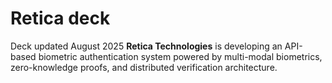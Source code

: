 # Retica deck
Deck updated August 2025
**Retica Technologies** is developing an API-based biometric authentication system powered by multi-modal biometrics, zero-knowledge proofs, and distributed verification architecture.
